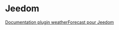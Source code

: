 # Jeedom

[Documentation plugin weatherForecast pour Jeedom](https://jpty.github.io/jeedom/plugins/weatherForecast/fr_FR/)
